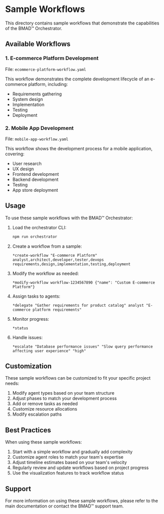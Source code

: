 # Sample Workflows

This directory contains sample workflows that demonstrate the capabilities of the BMAD™ Orchestrator.

## Available Workflows

### 1. E-commerce Platform Development

File: `ecommerce-platform-workflow.yaml`

This workflow demonstrates the complete development lifecycle of an e-commerce platform, including:
- Requirements gathering
- System design
- Implementation
- Testing
- Deployment

### 2. Mobile App Development

File: `mobile-app-workflow.yaml`

This workflow shows the development process for a mobile application, covering:
- User research
- UX design
- Frontend development
- Backend development
- Testing
- App store deployment

## Usage

To use these sample workflows with the BMAD™ Orchestrator:

1. Load the orchestrator CLI:
   ```bash
   npm run orchestrator
   ```

2. Create a workflow from a sample:
   ```
   *create-workflow "E-commerce Platform" analyst,architect,developer,tester,devops requirements,design,implementation,testing,deployment
   ```

3. Modify the workflow as needed:
   ```
   *modify-workflow workflow-1234567890 {"name": "Custom E-commerce Platform"}
   ```

4. Assign tasks to agents:
   ```
   *delegate "Gather requirements for product catalog" analyst "E-commerce platform requirements"
   ```

5. Monitor progress:
   ```
   *status
   ```

6. Handle issues:
   ```
   *escalate "Database performance issues" "Slow query performance affecting user experience" "high"
   ```

## Customization

These sample workflows can be customized to fit your specific project needs:

1. Modify agent types based on your team structure
2. Adjust phases to match your development process
3. Add or remove tasks as needed
4. Customize resource allocations
5. Modify escalation paths

## Best Practices

When using these sample workflows:

1. Start with a simple workflow and gradually add complexity
2. Customize agent roles to match your team's expertise
3. Adjust timeline estimates based on your team's velocity
4. Regularly review and update workflows based on project progress
5. Use the visualization features to track workflow status

## Support

For more information on using these sample workflows, please refer to the main documentation or contact the BMAD™ support team.